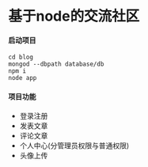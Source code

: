 # 基于node的交流社区


#### 启动项目
```
cd blog
mongod --dbpath database/db
npm i
node app
```
#### 项目功能

- 登录注册
- 发表文章
- 评论文章
- 个人中心(分管理员权限与普通权限)
- 头像上传
